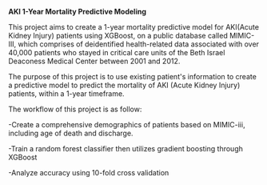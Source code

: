 **AKI 1-Year Mortality Predictive Modeling**


This project aims to create a 1-year mortality predictive model for AKI(Acute Kidney Injury) patients using XGBoost, on a public database called MIMIC-III, which comprises of deidentified health-related data associated with over 40,000 patients who stayed in critical care units of the Beth Israel Deaconess Medical Center between 2001 and 2012.


The purpose of this project is to use existing patient's information to create a predictive model to predict the mortality of AKI (Acute Kidney Injury) patients, within a 1-year timeframe.


The workflow of this project is as follow:

-Create a comprehensive demographics of patients based on MIMIC-iii, including age of death and discharge.

-Train a random forest classifier then utilizes gradient boosting through XGBoost

-Analyze accuracy using 10-fold cross validation




